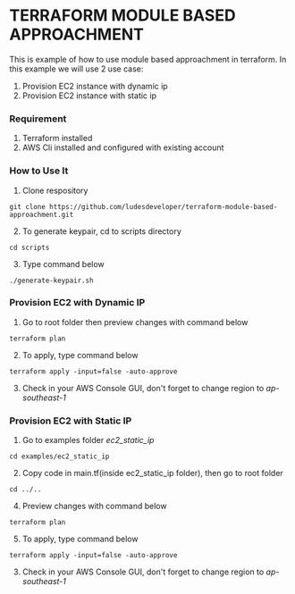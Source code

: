 # **TERRAFORM MODULE BASED APPROACHMENT**
This is example of how to use module based approachment in terraform.
In this example we will use 2 use case:
1. Provision EC2 instance with dynamic ip
2. Provision EC2 instance with static ip
### **Requirement**
1. Terraform installed
2. AWS Cli installed and configured with existing account
### **How to Use It**
1. Clone respository
```
git clone https://github.com/ludesdeveloper/terraform-module-based-approachment.git
```
2. To generate keypair, cd to scripts directory
```
cd scripts
```
3. Type command below
```
./generate-keypair.sh
```
### **Provision EC2 with Dynamic IP**
1. Go to root folder then preview changes with command below
```
terraform plan
```
2. To apply, type command below
```
terraform apply -input=false -auto-approve
```
3. Check in your AWS Console GUI, don't forget to change region to *ap-southeast-1*
### **Provision EC2 with Static IP**
1. Go to examples folder *ec2_static_ip* 
```
cd examples/ec2_static_ip
```
2. Copy code in main.tf(inside ec2_static_ip folder), then go to root folder
```
cd ../..
```
4. Preview changes with command below
```
terraform plan
```
5. To apply, type command below
```
terraform apply -input=false -auto-approve
```
3. Check in your AWS Console GUI, don't forget to change region to *ap-southeast-1*
